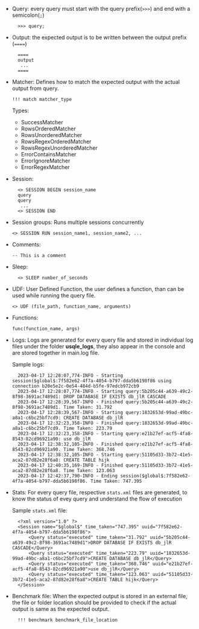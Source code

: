
- Query:
  every query must start with the query prefix(`>>>`) and end with a semicolon(`;`)

        >>> query;
- Output:
  the expected output is to be written between the output prefix (`====`)

        ====
        output
         ...
        ====

- Matcher:
    Defines how to match the expected output with the actual output from query. 
  
      !!! match matcher_type

    Types:
  - SuccessMatcher
  - RowsOrderedMatcher
  - RowsUnorderedMatcher
  - RowsRegexOrderedMatcher
  - RowsRegexUnorderedMatcher
  - ErrorContainsMatcher
  - ErrorIgnoreMatcher
  - ErrorRegexMatcher

- Session:

        <> SESSION BEGIN session_name
        query
        query
         ...
        <> SESSION END
- Session groups:
 Runs multiple sessions concurrently

      <> SESSION RUN session_name1, session_name2, ...



- Comments:

      -- This is a comment

- Sleep:

        <> SLEEP number_of_seconds
- UDF:
 User Defined Function, the user defines a function, than can be used while running the query file.

      <> UDF (file_path, function_name, arguments)


- Functions:
    
      func(function_name, args)
- Logs: Logs are generated for every query file and stored in individual log files under the folder **usqle_logs**, they also appear in the console and are stored together in main.log file.

    Sample logs:
  
        2023-04-17 12:28:07,774-INFO - Starting session($global$:7f582e62-4f7a-4054-b797-dda5b6198f86 using connection b20e5e2c-0e54-484d-b5fe-97edcb972cb9
        2023-04-17 12:28:07,774-INFO - Starting query:5b205c44-a639-49c2-8f98-3691ac7489d1: DROP DATABASE IF EXISTS db_jlR CASCADE
        2023-04-17 12:28:39,567-INFO - Finished query:5b205c44-a639-49c2-8f98-3691ac7489d1. Time Taken: 31.792
        2023-04-17 12:28:39,567-INFO - Starting query:1832653d-99ad-49bc-a8a1-c6bc25bf7cd9: CREATE DATABASE db_jlR
        2023-04-17 12:32:23,358-INFO - Finished query:1832653d-99ad-49bc-a8a1-c6bc25bf7cd9. Time Taken: 223.79
        2023-04-17 12:32:23,358-INFO - Starting query:e21b27ef-acf5-4fa8-8543-82cd96921a90: use db_jlR
        2023-04-17 12:38:32,105-INFO - Finished query:e21b27ef-acf5-4fa8-8543-82cd96921a90. Time Taken: 368.746
        2023-04-17 12:38:32,105-INFO - Starting query:51105d33-3b72-41e5-aca2-87d82e28f6a8: CREATE TABLE hijk
        2023-04-17 12:40:35,169-INFO - Finished query:51105d33-3b72-41e5-aca2-87d82e28f6a8. Time Taken: 123.063
        2023-04-17 12:42:37,790-INFO - Ending session($global$:7f582e62-4f7a-4054-b797-dda5b6198f86. Time Taken: 747.395


- Stats:
 For every query file, respective `stats.xml` files are generated, to know the status of evey query and understand the flow of execution

    Sample `stats.xml` file:

        <?xml version="1.0" ?>
        <Session name="$global$" time_taken="747.395" uuid="7f582e62-4f7a-4054-b797-dda5b6198f86">
            <Query status="executed" time_taken="31.792" uuid="5b205c44-a639-49c2-8f98-3691ac7489d1">DROP DATABASE IF EXISTS db_jlR CASCADE</Query>
            <Query status="executed" time_taken="223.79" uuid="1832653d-99ad-49bc-a8a1-c6bc25bf7cd9">CREATE DATABASE db_jlR</Query>
            <Query status="executed" time_taken="368.746" uuid="e21b27ef-acf5-4fa8-8543-82cd96921a90">use db_jlR</Query>
            <Query status="executed" time_taken="123.063" uuid="51105d33-3b72-41e5-aca2-87d82e28f6a8">CREATE TABLE hijk</Query>
        </Session>


- Benchmark file:
 When the expected output is stored in an external file, the file or folder location should be provided to check if the actual output is same as the expected output.

        !!! benchmark benchmark_file_location
